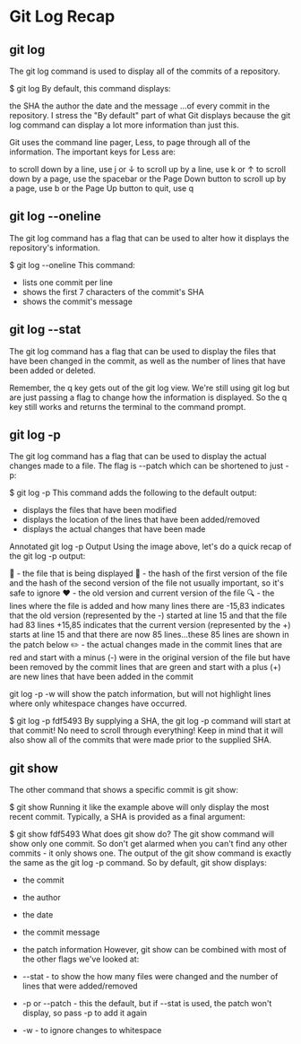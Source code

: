 # Git Log Recap


## git log
The git log command is used to display all of the commits of a repository.

$ git log
By default, this command displays:

the SHA
the author
the date
and the message
...of every commit in the repository. I stress the "By default" part of what Git displays because 
the git log command can display a lot more information than just this.

Git uses the command line pager, Less, to page through all of the information. The important keys for Less are:

to scroll down by a line, use j or ↓
to scroll up by a line, use k or ↑
to scroll down by a page, use the spacebar or the Page Down button
to scroll up by a page, use b or the Page Up button
to quit, use q

## git log --oneline
The git log command has a flag that can be used to alter how it displays the repository's information. 

$ git log --oneline
This command:

* lists one commit per line
* shows the first 7 characters of the commit's SHA
* shows the commit's message


## git log --stat
The git log command has a flag that can be used to display the files that have been changed in the commit, 
as well as the number of lines that have been added or deleted.


Remember, the q key gets out of the git log view. We're still using git log but are just passing a flag to 
change how the information is displayed. So the q key still works and returns the terminal to the command prompt.


## git log -p
The git log command has a flag that can be used to display the actual changes made to a file. The flag is --patch which can be shortened to just -p:

$ git log -p
This command adds the following to the default output:

* displays the files that have been modified
* displays the location of the lines that have been added/removed
* displays the actual changes that have been made

Annotated git log -p Output
Using the image above, let's do a quick recap of the git log -p output:

🔵 - the file that is being displayed
🔶 - the hash of the first version of the file and the hash of the second version of the file
not usually important, so it's safe to ignore
❤️ - the old version and current version of the file
🔍 - the lines where the file is added and how many lines there are
-15,83 indicates that the old version (represented by the -) started at line 15 and that the file had 83 lines
+15,85 indicates that the current version (represented by the +) starts at line 15 and that there are now 85 lines...these 85 lines are shown in the patch below
✏️ - the actual changes made in the commit
lines that are red and start with a minus (-) were in the original version of the file but have been removed by the commit
lines that are green and start with a plus (+) are new lines that have been added in the commit


git log -p -w will show the patch information, but will not highlight lines where only whitespace changes have occurred.


$ git log -p fdf5493
By supplying a SHA, the git log -p command will start at that commit! No need to scroll through everything! Keep in mind that it will also show all of the commits that were made prior to the supplied SHA.


## git show
The other command that shows a specific commit is git show:

$ git show
Running it like the example above will only display the most recent commit. Typically, a SHA is provided as a final argument:

$ git show fdf5493
What does git show do?
The git show command will show only one commit. So don't get alarmed when you can't find any other commits - it only shows one. The output of the git show command is exactly the same as the git log -p command. So by default, git show displays:

* the commit
* the author
* the date
* the commit message
* the patch information
However, git show can be combined with most of the other flags we've looked at:

* --stat - to show the how many files were changed and the number of lines that were added/removed
* -p or --patch - this the default, but if --stat is used, the patch won't display, so pass -p to add it again
* -w - to ignore changes to whitespace
